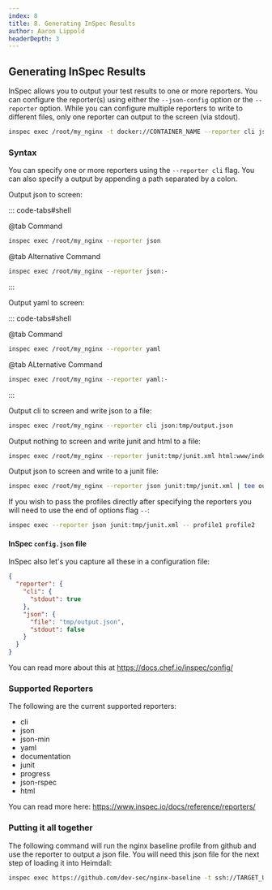 ```yaml
---
index: 8
title: 8. Generating InSpec Results
author: Aaron Lippold
headerDepth: 3
---
```


## Generating InSpec Results

InSpec allows you to output your test results to one or more reporters. You can configure the reporter(s) using either the `--json-config` option or the `--reporter` option. While you can configure multiple reporters to write to different files, only one reporter can output to the screen (via stdout).

```sh
inspec exec /root/my_nginx -t docker://CONTAINER_NAME --reporter cli json:baseline_output.json
```

### Syntax

You can specify one or more reporters using the `--reporter cli` flag. You can also specify a output by appending a path separated by a colon.

Output json to screen:

::: code-tabs#shell

@tab Command
```sh
inspec exec /root/my_nginx --reporter json
```
@tab Alternative Command
```sh
inspec exec /root/my_nginx --reporter json:-
```
:::

Output yaml to screen:

::: code-tabs#shell

@tab Command
```sh
inspec exec /root/my_nginx --reporter yaml
```
@tab ALternative Command
```sh
inspec exec /root/my_nginx --reporter yaml:-
```
:::

Output cli to screen and write json to a file:

```sh
inspec exec /root/my_nginx --reporter cli json:tmp/output.json
```

Output nothing to screen and write junit and html to a file:

```sh
inspec exec /root/my_nginx --reporter junit:tmp/junit.xml html:www/index.html
```
Output json to screen and write to a junit file:

```sh
inspec exec /root/my_nginx --reporter json junit:tmp/junit.xml | tee out.json
```

If you wish to pass the profiles directly after specifying the reporters you will need to use the end of options flag `--`:

```sh
inspec exec --reporter json junit:tmp/junit.xml -- profile1 profile2
```

#### InSpec `config.json` file

InSpec also let's you capture all these in a  configuration file:

```json
{
  "reporter": {
    "cli": {
      "stdout": true
    },
    "json": {
      "file": "tmp/output.json",
      "stdout": false
    }
  }
}
```
You can read more about this at <https://docs.chef.io/inspec/config/>
### Supported Reporters

The following are the current supported reporters:

- cli
- json
- json-min
- yaml
- documentation
- junit
- progress
- json-rspec
- html

You can read more here: <https://www.inspec.io/docs/reference/reporters/>

### Putting it all together

The following command will run the nginx baseline profile from github and use the reporter to output a json file. You will need this json file for the next step of loading it into Heimdall:

```sh
inspec exec https://github.com/dev-sec/nginx-baseline -t ssh://TARGET_USERNAME:TARGET_PASSWORD@TARGET_IP --reporter cli json:baseline_output.json
```
